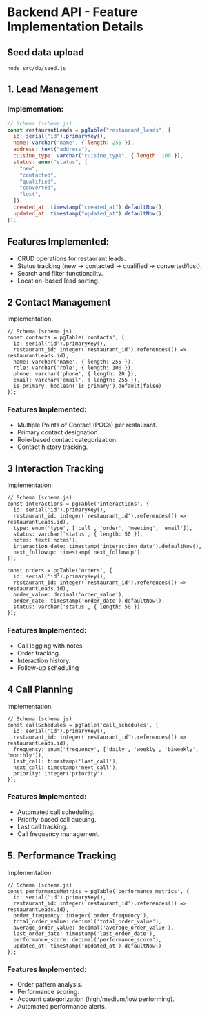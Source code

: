 # Backend API - Feature Implementation Details

## Seed data upload

```
node src/db/seed.js

```

## 1. Lead Management

### Implementation:

```javascript
// Schema (schema.js)
const restaurantLeads = pgTable("restaurant_leads", {
  id: serial("id").primaryKey(),
  name: varchar("name", { length: 255 }),
  address: text("address"),
  cuisine_type: varchar("cuisine_type", { length: 100 }),
  status: enum("status", [
    "new",
    "contacted",
    "qualified",
    "converted",
    "lost",
  ]),
  created_at: timestamp("created_at").defaultNow(),
  updated_at: timestamp("updated_at").defaultNow(),
});
```

## Features Implemented:

- CRUD operations for restaurant leads.
- Status tracking (new → contacted → qualified → converted/lost).
- Search and filter functionality.
- Location-based lead sorting.

## 2 Contact Management

Implementation:

```
// Schema (schema.js)
const contacts = pgTable('contacts', {
  id: serial('id').primaryKey(),
  restaurant_id: integer('restaurant_id').references(() => restaurantLeads.id),
  name: varchar('name', { length: 255 }),
  role: varchar('role', { length: 100 }),
  phone: varchar('phone', { length: 20 }),
  email: varchar('email', { length: 255 }),
  is_primary: boolean('is_primary').default(false)
});

```

### Features Implemented:

- Multiple Points of Contact (POCs) per restaurant.
- Primary contact designation.
- Role-based contact categorization.
- Contact history tracking.

## 3 Interaction Tracking

Implementation:

```
// Schema (schema.js)
const interactions = pgTable('interactions', {
  id: serial('id').primaryKey(),
  restaurant_id: integer('restaurant_id').references(() => restaurantLeads.id),
  type: enum('type', ['call', 'order', 'meeting', 'email']),
  status: varchar('status', { length: 50 }),
  notes: text('notes'),
  interaction_date: timestamp('interaction_date').defaultNow(),
  next_followup: timestamp('next_followup')
});

const orders = pgTable('orders', {
  id: serial('id').primaryKey(),
  restaurant_id: integer('restaurant_id').references(() => restaurantLeads.id),
  order_value: decimal('order_value'),
  order_date: timestamp('order_date').defaultNow(),
  status: varchar('status', { length: 50 })
});

```

### Features Implemented:

- Call logging with notes.
- Order tracking.
- Interaction history.
- Follow-up scheduling

## 4 Call Planning

Implementation:

```
// Schema (schema.js)
const callSchedules = pgTable('call_schedules', {
  id: serial('id').primaryKey(),
  restaurant_id: integer('restaurant_id').references(() => restaurantLeads.id),
  frequency: enum('frequency', ['daily', 'weekly', 'biweekly', 'monthly']),
  last_call: timestamp('last_call'),
  next_call: timestamp('next_call'),
  priority: integer('priority')
});

```

### Features Implemented:

- Automated call scheduling.
- Priority-based call queuing.
- Last call tracking.
- Call frequency management.

## 5. Performance Tracking

Implementation:

```
// Schema (schema.js)
const performanceMetrics = pgTable('performance_metrics', {
  id: serial('id').primaryKey(),
  restaurant_id: integer('restaurant_id').references(() => restaurantLeads.id),
  order_frequency: integer('order_frequency'),
  total_order_value: decimal('total_order_value'),
  average_order_value: decimal('average_order_value'),
  last_order_date: timestamp('last_order_date'),
  performance_score: decimal('performance_score'),
  updated_at: timestamp('updated_at').defaultNow()
});

```

### Features Implemented:

- Order pattern analysis.
- Performance scoring.
- Account categorization (high/medium/low performing).
- Automated performance alerts.
